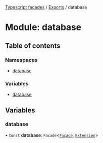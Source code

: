 [Typescript facades](../index.md) / [Exports](../modules.md) / database

# Module: database

## Table of contents

### Namespaces

- [database](database.database.md)

### Variables

- [database](database.md#database)

## Variables

### database

• `Const` **database**: `Facade`<[`Facade`](../interfaces/database.database.Facade.md), [`Extension`](../interfaces/database.database.Extension.md)\>
